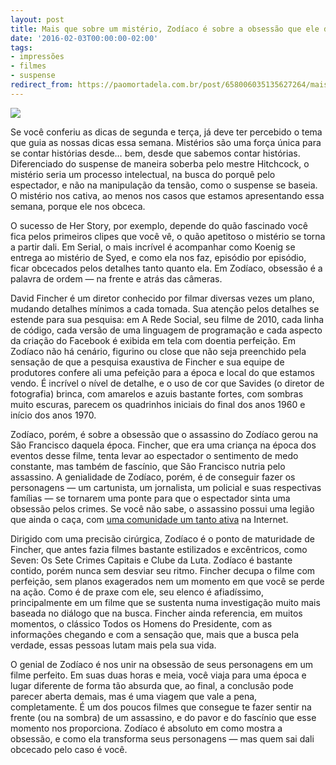 ```yaml
---
layout: post
title: Mais que sobre um mistério, Zodíaco é sobre a obsessão que ele deixa para trás
date: '2016-02-03T00:00:00-02:00'
tags:
- impressões
- filmes
- suspense
redirect_from: https://paomortadela.com.br/post/658006035135627264/mais-que-sobre-um-mist%C3%A9rio-zod%C3%ADaco-%C3%A9-sobre-a
---
```

![](https://64.media.tumblr.com/e4452e009ee910c2598854283ae8ed9f/a1f40b33fe7e2f77-da/s540x810/eb5198bd469e1c1a6acce538b759d49d75cfb35b.jpg)

Se você conferiu as dicas de segunda e terça, já deve ter percebido o tema que guia as nossas dicas essa semana. Mistérios são uma força única para se contar histórias desde… bem, desde que sabemos contar histórias. Diferenciado do suspense de maneira soberba pelo mestre Hitchcock, o mistério seria um processo intelectual, na busca do porquê pelo espectador, e não na manipulação da tensão, como o suspense se baseia. O mistério nos cativa, ao menos nos casos que estamos apresentando essa semana, porque ele nos obceca.

O sucesso de Her Story, por exemplo, depende do quão fascinado você fica pelos primeiros clipes que você vê, o quão apetitoso o mistério se torna a partir dali. Em Serial, o mais incrível é acompanhar como Koenig se entrega ao mistério de Syed, e como ela nos faz, episódio por episódio, ficar obcecados pelos detalhes tanto quanto ela. Em Zodíaco, obsessão é a palavra de ordem — na frente e atrás das câmeras.

David Fincher é um diretor conhecido por filmar diversas vezes um plano, mudando detalhes mínimos a cada tomada. Sua atenção pelos detalhes se estende para sua pesquisa: em A Rede Social, seu filme de 2010, cada linha de código, cada versão de uma linguagem de programação e cada aspecto da criação do Facebook é exibida em tela com doentia perfeição. Em Zodíaco não há cenário, figurino ou close que não seja preenchido pela sensação de que a pesquisa exaustiva de Fincher e sua equipe de produtores confere ali uma pefeição para a época e local do que estamos vendo. É incrível o nível de detalhe, e o uso de cor que Savides (o diretor de fotografia) brinca, com amarelos e azuis bastante fortes, com sombras muito escuras, parecem os quadrinhos iniciais do final dos anos 1960 e início dos anos 1970.

Zodíaco, porém, é sobre a obsessão que o assassino do Zodíaco gerou na São Francisco daquela época. Fincher, que era uma criança na época dos eventos desse filme, tenta levar ao espectador o sentimento de medo constante, mas também de fascínio, que São Francisco nutria pelo assassino. A genialidade de Zodíaco, porém, é de conseguir fazer os personagens — um cartunista, um jornalista, um policial e suas respectivas famílias — se tornarem uma ponte para que o espectador sinta uma obsessão pelos crimes. Se você não sabe, o assassino possui uma legião que ainda o caça, com [uma comunidade um tanto ativa](http://reddit.com/r/zodiackiller) na Internet.

Dirigido com uma precisão cirúrgica, Zodíaco é o ponto de maturidade de Fincher, que antes fazia filmes bastante estilizados e excêntricos, como Seven: Os Sete Crimes Capitais e Clube da Luta. Zodíaco é bastante contido, porém nunca sem desviar seu ritmo. Fincher decupa o filme com perfeição, sem planos exagerados nem um momento em que você se perde na ação. Como é de praxe com ele, seu elenco é afiadíssimo, principalmente em um filme que se sustenta numa investigação muito mais baseada no diálogo que na busca. Fincher ainda referencia, em muitos momentos, o clássico Todos os Homens do Presidente, com as informações chegando e com a sensação que, mais que a busca pela verdade, essas pessoas lutam mais pela sua vida.

O genial de Zodíaco é nos unir na obsessão de seus personagens em um filme perfeito. Em suas duas horas e meia, você viaja para uma época e lugar diferente de forma tão absurda que, ao final, a conclusão pode parecer aberta demais, mas é uma viagem que vale a pena, completamente. É um dos poucos filmes que consegue te fazer sentir na frente (ou na sombra) de um assassino, e do pavor e do fascínio que esse momento nos proporciona. Zodíaco é absoluto em como mostra a obsessão, e como ela transforma seus personagens — mas quem sai dali obcecado pelo caso é você.

